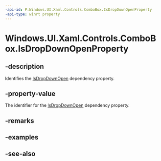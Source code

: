 ```yaml
---
-api-id: P:Windows.UI.Xaml.Controls.ComboBox.IsDropDownOpenProperty
-api-type: winrt property
---
```


<!-- Property syntax
public Windows.UI.Xaml.DependencyProperty IsDropDownOpenProperty { get; }
-->

# Windows.UI.Xaml.Controls.ComboBox.IsDropDownOpenProperty

## -description
Identifies the [IsDropDownOpen](combobox_isdropdownopen.md) dependency property.



## -property-value
The identifier for the [IsDropDownOpen](combobox_isdropdownopen.md) dependency property.

## -remarks

## -examples

## -see-also
